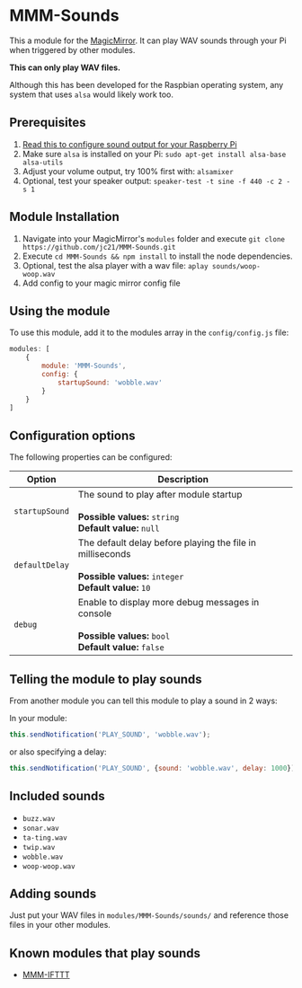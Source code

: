 # MMM-Sounds

This a module for the [MagicMirror](https://magicmirror.builders/).
It can play WAV sounds through your Pi when triggered by other modules.

**This can only play WAV files.**

Although this has been developed for the Raspbian operating system, any system that uses `alsa` would likely work too.


## Prerequisites
1. [Read this to configure sound output for your Raspberry Pi](https://www.raspberrypi.org/documentation/configuration/audio-config.md)
2. Make sure `alsa` is installed on your Pi: `sudo apt-get install alsa-base alsa-utils`
3. Adjust your volume output, try 100% first with: `alsamixer`
4. Optional, test your speaker output: `speaker-test -t sine -f 440 -c 2 -s 1`

## Module Installation
1. Navigate into your MagicMirror's `modules` folder and execute `git clone https://github.com/jc21/MMM-Sounds.git`
2. Execute `cd MMM-Sounds && npm install` to install the node dependencies.
3. Optional, test the alsa player with a wav file: `aplay sounds/woop-woop.wav`
4. Add config to your magic mirror config file


## Using the module

To use this module, add it to the modules array in the `config/config.js` file:

````javascript
modules: [
	{
		module: 'MMM-Sounds',
		config: {
			startupSound: 'wobble.wav'
		}
	}
]
````


## Configuration options

The following properties can be configured:

<table width="100%">
	<thead>
		<tr>
			<th>Option</th>
			<th width="100%">Description</th>
		</tr>
	<thead>
	<tbody>
		<tr>
			<td><code>startupSound</code></td>
			<td>The sound to play after module startup<br>
				<br><b>Possible values:</b> <code>string</code>
				<br><b>Default value:</b> <code>null</code>
			</td>
		</tr>
		<tr>
			<td><code>defaultDelay</code></td>
			<td>The default delay before playing the file in milliseconds<br>
				<br><b>Possible values:</b> <code>integer</code>
				<br><b>Default value:</b> <code>10</code>
			</td>
		</tr>
		<tr>
			<td><code>debug</code></td>
			<td>Enable to display more debug messages in console<br>
				<br><b>Possible values:</b> <code>bool</code>
				<br><b>Default value:</b> <code>false</code>
			</td>
		</tr>
	</tbody>
</table>

## Telling the module to play sounds

From another module you can tell this module to play a sound in 2 ways:

In your module:

```javascript
this.sendNotification('PLAY_SOUND', 'wobble.wav');
```

or also specifying a delay:

```javascript
this.sendNotification('PLAY_SOUND', {sound: 'wobble.wav', delay: 1000}); // 1 second delay
```


## Included sounds

- `buzz.wav`
- `sonar.wav`
- `ta-ting.wav`
- `twip.wav`
- `wobble.wav`
- `woop-woop.wav`


## Adding sounds

Just put your WAV files in `modules/MMM-Sounds/sounds/` and reference those files in your other modules.


## Known modules that play sounds

- [MMM-IFTTT](https://github.com/jc21/MMM-IFTTT)
